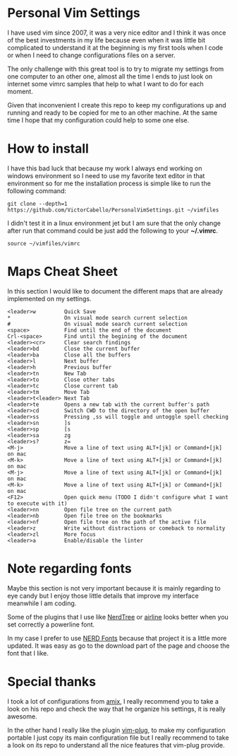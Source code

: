 # Personal Vim Settings

I have used vim since 2007, it was a very nice editor and I think it was once of the best investments in my life because even when it was little bit complicated to understand it at the beginning is my first tools when I code or when I need to change configurations files on a server.

The only challenge with this great tool is to try to migrate my settings from one computer to an other one, almost all the time I ends to just look on internet some vimrc samples that help to what I want to do for each moment.

Given that inconvenient I create this repo to keep my configurations up and running and ready to be copied for me to an other machine. At the same time I hope that my configuration could help to some one else.

# How to install

I have this bad luck that because my work I always end working on windows environment so I need to use my favorite text editor in that environment so for me the installation process is simple like to run the following command:

	git clone --depth=1 https://github.com/VictorCabello/PersonalVimSettings.git ~/vimfiles
    
I didn't test it in a linux environment jet but I am sure that the only change after run that command could be just add the following to your **~/.vimrc**.

    source ~/vimfiles/vimrc

# Maps Cheat Sheet

In this section I would like to document the different maps that are already implemented on my settings.

    <leader>w         Quick Save 
    *                 On visual mode search current selection
    #                 On visual mode search current selection
    <space>           Find until the end of the document           
    Crl-<space>       Find until the begining of the document           
    <leader><cr>      Clear search findings
    <leader>bd        Close the current buffer
    <leader>ba        Close all the buffers
    <leader>l         Next buffer
    <leader>h         Previous buffer
    <leader>tn        New Tab
    <leader>to        Close other tabs
    <leader>tc        Close current tab
    <leader>tm        Move Tab
    <leader>t<leader> Next Tab
    <leader>te        Opens a new tab with the current buffer's path
    <leader>cd        Switch CWD to the directory of the open buffer
    <leader>ss        Pressing ,ss will toggle and untoggle spell checking
    <leader>sn        ]s
    <leader>sp        [s
    <leader>sa        zg
    <leader>s?        z=
    <M-j>             Move a line of text using ALT+[jk] or Command+[jk] on mac
    <M-k>             Move a line of text using ALT+[jk] or Command+[jk] on mac
    <M-j>             Move a line of text using ALT+[jk] or Command+[jk] on mac
    <M-k>             Move a line of text using ALT+[jk] or Command+[jk] on mac
    <F12>             Open quick menu (TODO I didn't configure what I want to execute with it)
    <leader>nn        Open file tree on the current path
    <leader>nb        Open file tree on the bookmarks
    <leader>nf        Open file tree on the path of the active file
    <leader>z         Write without distractions or comeback to normality
    <leader>zl        More focus
    <leader>a         Enable/disable the linter

# Note regarding fonts    

Maybe this section is not very important because it is mainly regarding to eye candy but I enjoy those little details that improve my interface meanwhile I am coding.

Some of the plugins that I use like [NerdTree](https://github.com/preservim/nerdtree) or [airline](https://github.com/vim-airline/vim-airline) looks better when you set correctly a powerline font.

In my case I prefer to use [NERD Fonts](https://www.nerdfonts.com/) because that project it is a little more updated. It was easy as go to the download part of the page and choose the font that I like.



# Special thanks

I took a lot of configurations from [amix](https://github.com/amix/vimrc), I really recommend you to take a look on his repo and check the way that he organize his settings, it is really awesome.

In the other hand I really like the plugin [vim-plug](https://github.com/junegunn/vim-plug), to make my configuration portable I just copy its main configuration file but I really recommend to take a look on its repo to understand all the nice features that vim-plug provide.
